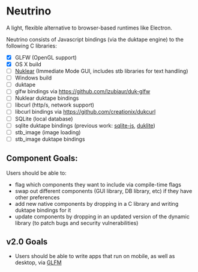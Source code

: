 # Neutrino

A light, flexible alternative to browser-based runtimes like Electron.

Neutrino consists of Javascript bindings (via the duktape engine) to the following C libraries:

* [x] GLFW (OpenGL support)
* [x] OS X build
* [ ] [Nuklear](https://github.com/vurtun/nuklear) (Immediate Mode GUI, includes stb libraries for text handling)
* [ ] Windows build
* [ ] duktape
* [ ] glfw bindings via https://github.com/lzubiaur/duk-glfw
* [ ] Nuklear duktape bindings
* [ ] libcurl (http/s, network support)
* [ ] libcurl bindings via https://github.com/creationix/dukcurl
* [ ] SQLite (local database)
* [ ] sqlite duktape bindings (previous work: [sqlite-js](https://github.com/abiliojr/sqlite-js), [duklite](https://github.com/fasterthanlime/duklite))
* [ ] stb_image (image loading)
* [ ] stb_image duktape bindings

## Component Goals:

Users should be able to:

* flag which components they want to include via compile-time flags
* swap out different components (GUI library, DB library, etc) if they have other preferences
* add new native components by dropping in a C library and writing duktape bindings for it
* update components by dropping in an updated version of the dynamic library (to patch bugs and security vulnerabilities)

## v2.0 Goals

* Users should be able to write apps that run on mobile, as well as desktop, via [GLFM](https://github.com/brackeen/glfm)
